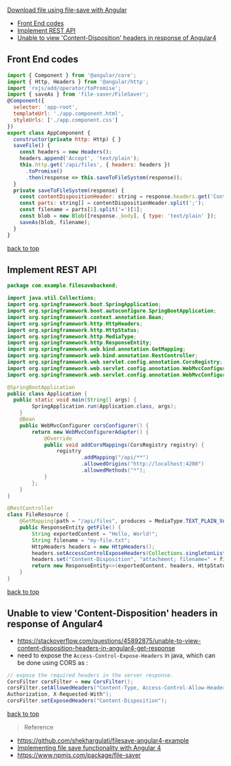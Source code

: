 [Download file using file-save with Angular](#top)

- [Front End codes](#front-end-codes)
- [Implement REST API](#implement-rest-api)
- [Unable to view 'Content-Disposition' headers in response of Angular4](#unable-to-view-content-disposition-headers-in-response-of-angular4)
  
## Front End codes

```javascript
import { Component } from '@angular/core';
import { Http, Headers } from '@angular/http';
import 'rxjs/add/operator/toPromise';
import { saveAs } from 'file-saver/FileSaver';
@Component({
  selector: 'app-root',
  templateUrl: './app.component.html',
  styleUrls: ['./app.component.css']
})
export class AppComponent {
  constructor(private http: Http) { }
  saveFile() {
    const headers = new Headers();
    headers.append('Accept', 'text/plain');
    this.http.get('/api/files', { headers: headers })
      .toPromise()
      .then(response => this.saveToFileSystem(response));
  }
  private saveToFileSystem(response) {
    const contentDispositionHeader: string = response.headers.get('Content-Disposition');
    const parts: string[] = contentDispositionHeader.split(';');
    const filename = parts[1].split('=')[1];
    const blob = new Blob([response._body], { type: 'text/plain' });
    saveAs(blob, filename);
  }
}
```

[back to top](#top)

 ## Implement REST API

```java
package com.example.filesavebackend;

import java.util.Collections;
import org.springframework.boot.SpringApplication;
import org.springframework.boot.autoconfigure.SpringBootApplication;
import org.springframework.context.annotation.Bean;
import org.springframework.http.HttpHeaders;
import org.springframework.http.HttpStatus;
import org.springframework.http.MediaType;
import org.springframework.http.ResponseEntity;
import org.springframework.web.bind.annotation.GetMapping;
import org.springframework.web.bind.annotation.RestController;
import org.springframework.web.servlet.config.annotation.CorsRegistry;
import org.springframework.web.servlet.config.annotation.WebMvcConfigurer;
import org.springframework.web.servlet.config.annotation.WebMvcConfigurerAdapter;

@SpringBootApplication
public class Application {
  public static void main(String[] args) {
        SpringApplication.run(Application.class, args);
    }
    @Bean
    public WebMvcConfigurer corsConfigurer() {
        return new WebMvcConfigurerAdapter() {
            @Override
            public void addCorsMappings(CorsRegistry registry) {
                registry
                        .addMapping("/api/**")
                        .allowedOrigins("http://localhost:4200")
                        .allowedMethods("*");
            }
        };
    }
}

@RestController
class FileResource {
    @GetMapping(path = "/api/files", produces = MediaType.TEXT_PLAIN_VALUE)
    public ResponseEntity getFile() {
        String exportedContent = "Hello, World!";
        String filename = "my-file.txt";
        HttpHeaders headers = new HttpHeaders();
        headers.setAccessControlExposeHeaders(Collections.singletonList("Content-Disposition"));
        headers.set("Content-Disposition", "attachment; filename=" + filename);
        return new ResponseEntity<>(exportedContent, headers, HttpStatus.OK);
    }
}
```

[back to top](#top)

## Unable to view 'Content-Disposition' headers in response of Angular4

- https://stackoverflow.com/questions/45892875/unable-to-view-content-disposition-headers-in-angular4-get-response
- need to expose the `Access-Control-Expose-Headers` in java, which can be done using CORS as :

```java
// expose the required headers in the server response.
CorsFilter corsFilter = new CorsFilter();
corsFilter.setAllowedHeaders("Content-Type, Access-Control-Allow-Headers, Access-Control-Expose-Headers, Content-Disposition, 
Authorization, X-Requested-With");
corsFilter.setExposedHeaders("Content-Disposition");
```

[back to top](#top)

> Reference
- https://github.com/shekhargulati/filesave-angular4-example
- [Implementing file save functionality with Angular 4](https://shekhargulati.com/2017/07/16/implementing-file-save-functionality-with-angular-4/)
- https://www.npmjs.com/package/file-saver
